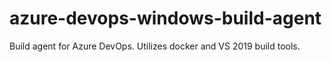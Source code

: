 # azure-devops-windows-build-agent
Build agent for Azure DevOps. Utilizes docker and VS 2019 build tools.
